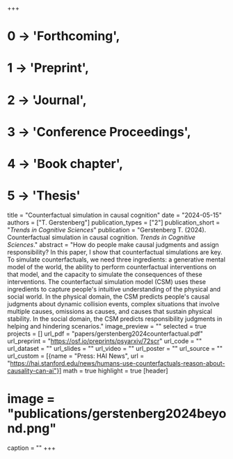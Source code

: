 +++
# 0 -> 'Forthcoming',
# 1 -> 'Preprint',
# 2 -> 'Journal',
# 3 -> 'Conference Proceedings',
# 4 -> 'Book chapter',
# 5 -> 'Thesis'

title = "Counterfactual simulation in causal cognition"
date = "2024-05-15"
authors = ["T. Gerstenberg"]
publication_types = ["2"]
publication_short = "_Trends in Cognitive Sciences_"
publication = "Gerstenberg T. (2024). Counterfactual simulation in causal cognition. _Trends in Cognitive Sciences_."
abstract = "How do people make causal judgments and assign responsibility? In this paper, I show that counterfactual simulations are key. To simulate counterfactuals, we need three ingredients: a generative mental model of the world, the ability to perform counterfactual interventions on that model, and the capacity to simulate the consequences of these interventions. The counterfactual simulation model (CSM) uses these ingredients to capture people's intuitive understanding of the physical and social world. In the physical domain, the CSM predicts people's causal judgments about dynamic collision events, complex situations that involve multiple causes, omissions as causes, and causes that sustain physical stability. In the social domain, the CSM predicts responsibility judgments in helping and hindering scenarios."
image_preview = ""
selected = true
projects = []
url_pdf = "papers/gerstenberg2024counterfactual.pdf"
url_preprint = "https://osf.io/preprints/psyarxiv/72scr"
url_code = ""
url_dataset = ""
url_slides = ""
url_video = ""
url_poster = ""
url_source = ""
url_custom = [{name = "Press: HAI News", url = "https://hai.stanford.edu/news/humans-use-counterfactuals-reason-about-causality-can-ai"}]
math = true
highlight = true
[header]
# image = "publications/gerstenberg2024beyond.png"
caption = ""
+++